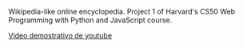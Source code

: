 Wikipedia-like online encyclopedia. Project 1 of Harvard's CS50 Web Programming with Python and JavaScript course.

[Video demostrativo de youtube](https://youtu.be/A2_ZP7VOoQI)
